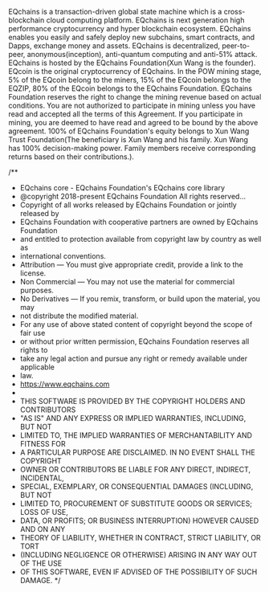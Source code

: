 EQchains is a transaction-driven global state machine which is a cross-blockchain cloud computing platform. EQchains is next generation high performance cryptocurrency and hyper blockchain ecosystem. EQchains enables you easily and safely deploy new subchains, smart contracts, and Dapps, exchange money and assets. EQchains is decentralized, peer-to-peer, anonymous(inception), anti-quantum computing and anti-51% attack. EQchains is hosted by the EQchains Foundation(Xun Wang is the founder). EQcoin is the original cryptocurrency of EQchains. In the POW mining stage, 5% of the EQcoin belong to the miners, 15% of the EQcoin belongs to the EQZIP, 80% of the EQcoin belongs to the EQchains Foundation. EQchains Foundation reserves the right to change the mining revenue based on actual conditions. You are not authorized to participate in mining unless you have read and accepted all the terms of this Agreement. If you participate in mining, you are deemed to have read and agreed to be bound by the above agreement. 100% of EQchains Foundation's equity belongs to Xun Wang Trust Foundation(The beneficiary is Xun Wang and his family. Xun Wang has 100% decision-making power. Family members receive corresponding returns based on their contributions.). 

/**
 * EQchains core - EQchains Foundation's EQchains core library
 * @copyright 2018-present EQchains Foundation All rights reserved...
 * Copyright of all works released by EQchains Foundation or jointly released by
 * EQchains Foundation with cooperative partners are owned by EQchains Foundation
 * and entitled to protection available from copyright law by country as well as
 * international conventions.
 * Attribution — You must give appropriate credit, provide a link to the license.
 * Non Commercial — You may not use the material for commercial purposes.
 * No Derivatives — If you remix, transform, or build upon the material, you may
 * not distribute the modified material.
 * For any use of above stated content of copyright beyond the scope of fair use
 * or without prior written permission, EQchains Foundation reserves all rights to
 * take any legal action and pursue any right or remedy available under applicable
 * law.
 * https://www.eqchains.com
 * 
 * THIS SOFTWARE IS PROVIDED BY THE COPYRIGHT HOLDERS AND CONTRIBUTORS
 * "AS IS" AND ANY EXPRESS OR IMPLIED WARRANTIES, INCLUDING, BUT NOT
 * LIMITED TO, THE IMPLIED WARRANTIES OF MERCHANTABILITY AND FITNESS FOR
 * A PARTICULAR PURPOSE ARE DISCLAIMED. IN NO EVENT SHALL THE COPYRIGHT
 * OWNER OR CONTRIBUTORS BE LIABLE FOR ANY DIRECT, INDIRECT, INCIDENTAL,
 * SPECIAL, EXEMPLARY, OR CONSEQUENTIAL DAMAGES (INCLUDING, BUT NOT
 * LIMITED TO, PROCUREMENT OF SUBSTITUTE GOODS OR SERVICES; LOSS OF USE,
 * DATA, OR PROFITS; OR BUSINESS INTERRUPTION) HOWEVER CAUSED AND ON ANY
 * THEORY OF LIABILITY, WHETHER IN CONTRACT, STRICT LIABILITY, OR TORT
 * (INCLUDING NEGLIGENCE OR OTHERWISE) ARISING IN ANY WAY OUT OF THE USE
 * OF THIS SOFTWARE, EVEN IF ADVISED OF THE POSSIBILITY OF SUCH DAMAGE.
 */
